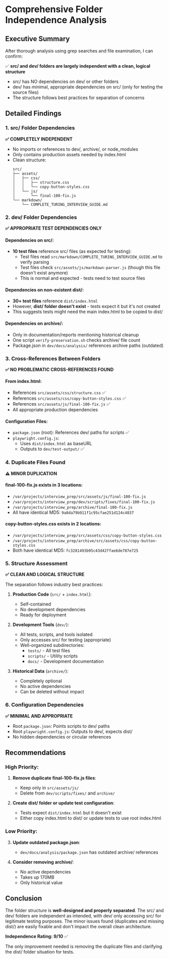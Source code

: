 # Comprehensive Folder Independence Analysis

## Executive Summary

After thorough analysis using grep searches and file examination, I can confirm:

✅ **src/ and dev/ folders are largely independent with a clean, logical structure**
- src/ has NO dependencies on dev/ or other folders
- dev/ has minimal, appropriate dependencies on src/ (only for testing the source files)
- The structure follows best practices for separation of concerns

## Detailed Findings

### 1. src/ Folder Dependencies

**✅ COMPLETELY INDEPENDENT**
- No imports or references to dev/, archive/, or node_modules
- Only contains production assets needed by index.html
- Clean structure:
  ```
  src/
  ├── assets/
  │   ├── css/
  │   │   ├── structure.css
  │   │   └── copy-button-styles.css
  │   └── js/
  │       └── final-100-fix.js
  └── markdown/
      └── COMPLETE_TURING_INTERVIEW_GUIDE.md
  ```

### 2. dev/ Folder Dependencies

**✅ APPROPRIATE TEST DEPENDENCIES ONLY**

#### Dependencies on src/:
- **10 test files** reference src/ files (as expected for testing):
  - Test files read `src/markdown/COMPLETE_TURING_INTERVIEW_GUIDE.md` to verify parsing
  - Test files check `src/assets/js/markdown-parser.js` (though this file doesn't exist anymore)
  - This is normal and expected - tests need to test source files

#### Dependencies on non-existent dist/:
- **30+ test files** reference `dist/index.html` 
- However, **dist/ folder doesn't exist** - tests expect it but it's not created
- This suggests tests might need the main index.html to be copied to dist/

#### Dependencies on archive/:
- Only in documentation/reports mentioning historical cleanup
- One script `verify-preservation.sh` checks archive/ file count
- Package.json in `dev/docs/analysis/` references archive paths (outdated)

### 3. Cross-References Between Folders

**✅ NO PROBLEMATIC CROSS-REFERENCES FOUND**

#### From index.html:
- References `src/assets/css/structure.css` ✅
- References `src/assets/css/copy-button-styles.css` ✅
- References `src/assets/js/final-100-fix.js` ✅
- All appropriate production dependencies

#### Configuration Files:
- `package.json` (root): References dev/ paths for scripts ✅
- `playwright.config.js`: 
  - Uses `dist/index.html` as baseURL
  - Outputs to `dev/test-output/` ✅

### 4. Duplicate Files Found

**⚠️ MINOR DUPLICATION**

#### final-100-fix.js exists in 3 locations:
- `/var/projects/interview_prep/src/assets/js/final-100-fix.js`
- `/var/projects/interview_prep/dev/scripts/fixes/final-100-fix.js`
- `/var/projects/interview_prep/archive/final-100-fix.js`
- All have identical MD5: `9a8da79b911f1c95cfae251d124c4837`

#### copy-button-styles.css exists in 2 locations:
- `/var/projects/interview_prep/src/assets/css/copy-button-styles.css`
- `/var/projects/interview_prep/archive/src/assets/css/copy-button-styles.css`
- Both have identical MD5: `fc3281493b95c43d42ffae6de787e725`

### 5. Structure Assessment

**✅ CLEAN AND LOGICAL STRUCTURE**

The separation follows industry best practices:

1. **Production Code** (`src/` + `index.html`):
   - Self-contained
   - No development dependencies
   - Ready for deployment

2. **Development Tools** (`dev/`):
   - All tests, scripts, and tools isolated
   - Only accesses src/ for testing (appropriate)
   - Well-organized subdirectories:
     - `tests/` - All test files
     - `scripts/` - Utility scripts
     - `docs/` - Development documentation

3. **Historical Data** (`archive/`):
   - Completely optional
   - No active dependencies
   - Can be deleted without impact

### 6. Configuration Dependencies

**✅ MINIMAL AND APPROPRIATE**

- Root `package.json`: Points scripts to dev/ paths
- Root `playwright.config.js`: Outputs to dev/, expects dist/
- No hidden dependencies or circular references

## Recommendations

### High Priority:
1. **Remove duplicate final-100-fix.js files**:
   - Keep only in `src/assets/js/`
   - Delete from `dev/scripts/fixes/` and `archive/`

2. **Create dist/ folder or update test configuration**:
   - Tests expect `dist/index.html` but it doesn't exist
   - Either copy index.html to dist/ or update tests to use root index.html

### Low Priority:
3. **Update outdated package.json**:
   - `dev/docs/analysis/package.json` has outdated archive/ references

4. **Consider removing archive/**:
   - No active dependencies
   - Takes up 170MB
   - Only historical value

## Conclusion

The folder structure is **well-designed and properly separated**. The src/ and dev/ folders are independent as intended, with dev/ only accessing src/ for legitimate testing purposes. The minor issues found (duplicates and missing dist/) are easily fixable and don't impact the overall clean architecture.

**Independence Rating: 9/10** ✅

The only improvement needed is removing the duplicate files and clarifying the dist/ folder situation for tests.